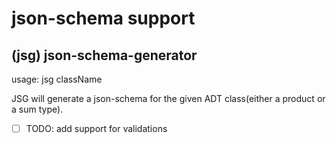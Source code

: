 # json-schema support

## (jsg) json-schema-generator

usage: jsg className

JSG will generate a json-schema for the given ADT class(either a product or a sum type).

-[ ] TODO: add support for validations